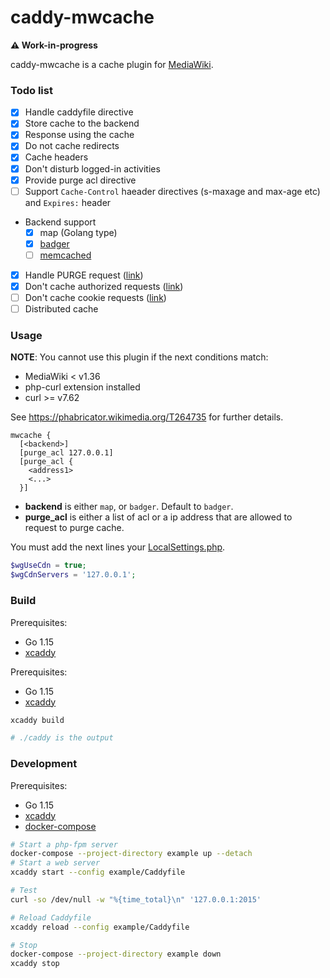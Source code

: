 # caddy-mwcache

**⚠️ Work-in-progress**

caddy-mwcache is a cache plugin for [MediaWiki].

### Todo list

- [x] Handle caddyfile directive
- [x] Store cache to the backend
- [x] Response using the cache
- [x] Do not cache redirects
- [x] Cache headers
- [x] Don't disturb logged-in activities
- [x] Provide purge acl directive
- [ ] Support `Cache-Control` haeader directives (s-maxage and max-age etc) and `Expires:` header
- Backend support
  - [x] map (Golang type)
  - [x] [badger](https://github.com/dgraph-io/badger)
  - [ ] [memcached](https://memcached.org/)
- [x] Handle PURGE request ([link](https://www.mediawiki.org/wiki/Manual:$wgCdnServers))
- [x] Don't cache authorized requests ([link](https://github.com/wikimedia/puppet/blob/120dff458fea24318bbcb31b457b5b7d113e66a9/modules/varnish/templates/misc-frontend.inc.vcl.erb#L36-L39))
- [ ] Don't cache cookie requests ([link](https://github.com/wikimedia/puppet/blob/120dff458fea24318bbcb31b457b5b7d113e66a9/modules/varnish/templates/misc-frontend.inc.vcl.erb#L41-L49))
- [ ] Distributed cache

### Usage

**NOTE**: You cannot use this plugin if the next conditions match:

- MediaWiki < v1.36
- php-curl extension installed
- curl >= v7.62

See https://phabricator.wikimedia.org/T264735 for further details.

```caddyfile
mwcache {
  [<backend>]
  [purge_acl 127.0.0.1]
  [purge_acl {
    <address1>
    <...>
  }]
```

- **backend** is either `map`, or `badger`. Default to `badger`.
- **purge_acl** is either a list of acl or a ip address that are allowed to request to purge cache.

You must add the next lines your [LocalSettings.php].

```php
$wgUseCdn = true;
$wgCdnServers = '127.0.0.1';
```

### Build

Prerequisites:

- Go 1.15
- [xcaddy]

Prerequisites:

- Go 1.15
- [xcaddy]

```bash
xcaddy build

# ./caddy is the output
```

### Development

Prerequisites:

- Go 1.15
- [xcaddy]
- [docker-compose]

```bash
# Start a php-fpm server
docker-compose --project-directory example up --detach
# Start a web server
xcaddy start --config example/Caddyfile

# Test
curl -so /dev/null -w "%{time_total}\n" '127.0.0.1:2015'

# Reload Caddyfile
xcaddy reload --config example/Caddyfile

# Stop
docker-compose --project-directory example down
xcaddy stop
```

[mediawiki]: https://www.mediawiki.org
[xcaddy]: https://github.com/caddyserver/xcaddy
[docker-compose]: https://docs.docker.com/compose/
[localsettings.php]: https://www.mediawiki.org/wiki/Manual:LocalSettings.php
